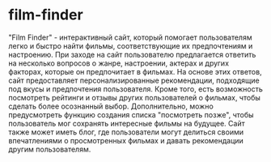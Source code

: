 # film-finder
"Film Finder" - интерактивный сайт, который помогает пользователям легко и быстро найти фильмы, соответствующие их предпочтениям и настроению. При заходе на сайт пользователю предлагается ответить на несколько вопросов о жанре, настроении, актерах и других факторах, которые он предпочитает в фильмах. На основе этих ответов, сайт предоставляет персонализированные рекомендации, подходящие под вкусы и предпочтения пользователя. Кроме того, есть возможность посмотреть рейтинги и отзывы других пользователей о фильмах, чтобы сделать более осознанный выбор. Дополнительно, можно предусмотреть функцию создания списка "посмотреть позже", чтобы пользователь мог сохранять интересные фильмы на будущее. Сайт также может иметь блог, где пользователи могут делиться своими впечатлениями о просмотренных фильмах и давать рекомендации другим пользователям.
